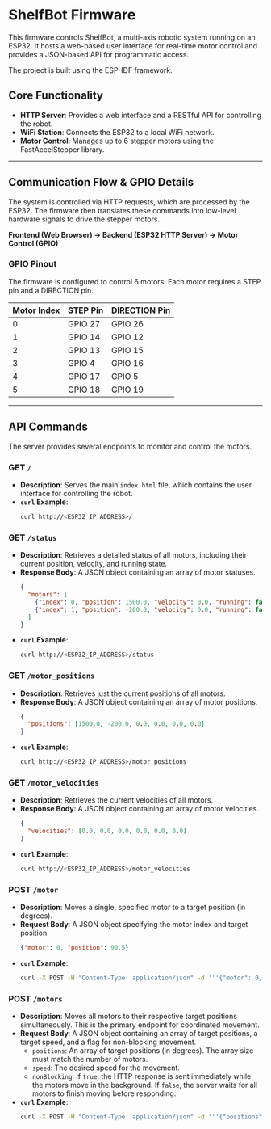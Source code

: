 # ShelfBot Firmware

This firmware controls ShelfBot, a multi-axis robotic system running on an ESP32. It hosts a web-based user interface for real-time motor control and provides a JSON-based API for programmatic access.

The project is built using the ESP-IDF framework.

## Core Functionality

- **HTTP Server**: Provides a web interface and a RESTful API for controlling the robot.
- **WiFi Station**: Connects the ESP32 to a local WiFi network.
- **Motor Control**: Manages up to 6 stepper motors using the FastAccelStepper library.

---

## Communication Flow & GPIO Details

The system is controlled via HTTP requests, which are processed by the ESP32. The firmware then translates these commands into low-level hardware signals to drive the stepper motors.

**Frontend (Web Browser) -> Backend (ESP32 HTTP Server) -> Motor Control (GPIO)**

### GPIO Pinout

The firmware is configured to control 6 motors. Each motor requires a STEP pin and a DIRECTION pin.

| Motor Index | STEP Pin | DIRECTION Pin |
| :---------- | :------- | :------------ |
| 0           | GPIO 27  | GPIO 26       |
| 1           | GPIO 14  | GPIO 12       |
| 2           | GPIO 13  | GPIO 15       |
| 3           | GPIO 4   | GPIO 16       |
| 4           | GPIO 17  | GPIO 5        |
| 5           | GPIO 18  | GPIO 19       |

---

## API Commands

The server provides several endpoints to monitor and control the motors.

### GET `/`

- **Description**: Serves the main `index.html` file, which contains the user interface for controlling the robot.
- **`curl` Example**:
  ```bash
  curl http://<ESP32_IP_ADDRESS>/
  ```

### GET `/status`

- **Description**: Retrieves a detailed status of all motors, including their current position, velocity, and running state.
- **Response Body**: A JSON object containing an array of motor statuses.
  ```json
  {
    "motors": [
      {"index": 0, "position": 1500.0, "velocity": 0.0, "running": false},
      {"index": 1, "position": -200.0, "velocity": 0.0, "running": false}
    ]
  }
  ```
- **`curl` Example**:
  ```bash
  curl http://<ESP32_IP_ADDRESS>/status
  ```

### GET `/motor_positions`

- **Description**: Retrieves just the current positions of all motors.
- **Response Body**: A JSON object containing an array of motor positions.
  ```json
  {
    "positions": [1500.0, -200.0, 0.0, 0.0, 0.0, 0.0]
  }
  ```
- **`curl` Example**:
  ```bash
  curl http://<ESP32_IP_ADDRESS>/motor_positions
  ```

### GET `/motor_velocities`

- **Description**: Retrieves the current velocities of all motors.
- **Response Body**: A JSON object containing an array of motor velocities.
  ```json
  {
    "velocities": [0.0, 0.0, 0.0, 0.0, 0.0, 0.0]
  }
  ```
- **`curl` Example**:
  ```bash
  curl http://<ESP32_IP_ADDRESS>/motor_velocities
  ```

### POST `/motor`

- **Description**: Moves a single, specified motor to a target position (in degrees).
- **Request Body**: A JSON object specifying the motor index and target position.
  ```json
  {"motor": 0, "position": 90.5}
  ```
- **`curl` Example**:
  ```bash
  curl -X POST -H "Content-Type: application/json" -d '''{"motor": 0, "position": 90.5}''' http://<ESP32_IP_ADDRESS>/motor
  ```

### POST `/motors`

- **Description**: Moves all motors to their respective target positions simultaneously. This is the primary endpoint for coordinated movement.
- **Request Body**: A JSON object containing an array of target positions, a target speed, and a flag for non-blocking movement.
  - `positions`: An array of target positions (in degrees). The array size must match the number of motors.
  - `speed`: The desired speed for the movement.
  - `nonBlocking`: If `true`, the HTTP response is sent immediately while the motors move in the background. If `false`, the server waits for all motors to finish moving before responding.
- **`curl` Example**:
  ```bash
  curl -X POST -H "Content-Type: application/json" -d '''{"positions": [90.5, -45.0, 0, 0, 0, 0], "speed": 4000, "nonBlocking": true}''' http://<ESP32_IP_ADDRESS>/motors
  ```
